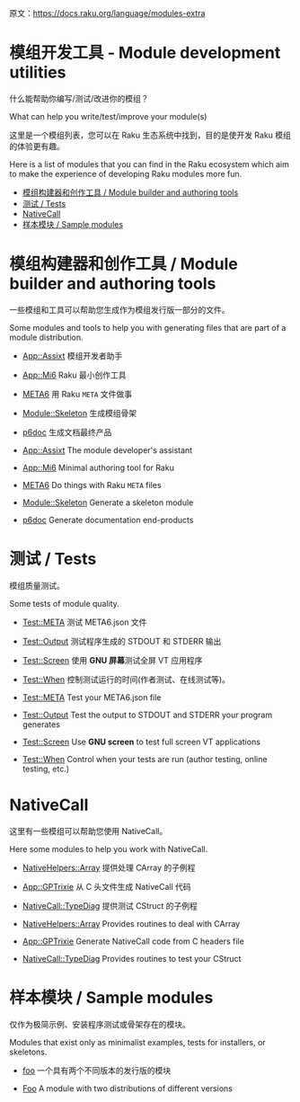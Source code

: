 原文：https://docs.raku.org/language/modules-extra

# 模组开发工具 - Module development utilities

什么能帮助你编写/测试/改进你的模组？

What can help you write/test/improve your module(s)

这里是一个模组列表，您可以在 Raku 生态系统中找到，目的是使开发 Raku 模组的体验更有趣。

Here is a list of modules that you can find in the Raku ecosystem which aim to make the experience of developing Raku modules more fun.

<!-- MarkdownTOC -->

- [模组构建器和创作工具 / Module builder and authoring tools](#%E6%A8%A1%E7%BB%84%E6%9E%84%E5%BB%BA%E5%99%A8%E5%92%8C%E5%88%9B%E4%BD%9C%E5%B7%A5%E5%85%B7--module-builder-and-authoring-tools)
- [测试 / Tests](#%E6%B5%8B%E8%AF%95--tests)
- [NativeCall](#nativecall)
- [样本模块 / Sample modules](#%E6%A0%B7%E6%9C%AC%E6%A8%A1%E5%9D%97--sample-modules)

<!-- /MarkdownTOC -->


<a id="%E6%A8%A1%E7%BB%84%E6%9E%84%E5%BB%BA%E5%99%A8%E5%92%8C%E5%88%9B%E4%BD%9C%E5%B7%A5%E5%85%B7--module-builder-and-authoring-tools"></a>
# 模组构建器和创作工具 / Module builder and authoring tools

一些模组和工具可以帮助您生成作为模组发行版一部分的文件。

Some modules and tools to help you with generating files that are part of a module distribution.

- [App::Assixt](https://modules.raku.org/dist/App::Assixt) 模组开发者助手
- [App::Mi6](https://modules.raku.org/dist/App::Mi6) Raku 最小创作工具
- [META6](https://modules.raku.org/dist/META6) 用 Raku `META` 文件做事
- [Module::Skeleton](https://bitbucket.org/rightfold/module-skeleton) 生成模组骨架
- [p6doc](https://modules.raku.org/dist/p6doc) 生成文档最终产品

- [App::Assixt](https://modules.raku.org/dist/App::Assixt) The module developer's assistant
- [App::Mi6](https://modules.raku.org/dist/App::Mi6) Minimal authoring tool for Raku
- [META6](https://modules.raku.org/dist/META6) Do things with Raku `META` files
- [Module::Skeleton](https://bitbucket.org/rightfold/module-skeleton) Generate a skeleton module
- [p6doc](https://modules.raku.org/dist/p6doc) Generate documentation end-products

<a id="%E6%B5%8B%E8%AF%95--tests"></a>
# 测试 / Tests

模组质量测试。

Some tests of module quality.

- [Test::META](https://modules.raku.org/dist/Test::META) 测试 META6.json 文件
- [Test::Output](https://modules.raku.org/dist/Test::Output) 测试程序生成的 STDOUT 和 STDERR 输出
- [Test::Screen](https://modules.raku.org/dist/Proc::Screen) 使用 **GNU 屏幕**测试全屏 VT 应用程序
- [Test::When](https://modules.raku.org/dist/Test::When) 控制测试运行的时间(作者测试、在线测试等)。

- [Test::META](https://modules.raku.org/dist/Test::META) Test your META6.json file
- [Test::Output](https://modules.raku.org/dist/Test::Output) Test the output to STDOUT and STDERR your program generates
- [Test::Screen](https://modules.raku.org/dist/Proc::Screen) Use **GNU screen** to test full screen VT applications
- [Test::When](https://modules.raku.org/dist/Test::When) Control when your tests are run (author testing, online testing, etc.)

<a id="nativecall"></a>
# NativeCall

这里有一些模组可以帮助您使用 NativeCall。

Here some modules to help you work with NativeCall.

- [NativeHelpers::Array](https://modules.raku.org/dist/NativeHelpers::Array) 提供处理 CArray 的子例程
- [App::GPTrixie](https://modules.raku.org/dist/App::GPTrixie) 从 C 头文件生成 NativeCall 代码
- [NativeCall::TypeDiag](https://modules.raku.org/dist/NativeCall::TypeDiag) 提供测试 CStruct 的子例程

- [NativeHelpers::Array](https://modules.raku.org/dist/NativeHelpers::Array) Provides routines to deal with CArray
- [App::GPTrixie](https://modules.raku.org/dist/App::GPTrixie) Generate NativeCall code from C headers file
- [NativeCall::TypeDiag](https://modules.raku.org/dist/NativeCall::TypeDiag) Provides routines to test your CStruct

<a id="%E6%A0%B7%E6%9C%AC%E6%A8%A1%E5%9D%97--sample-modules"></a>
# 样本模块 / Sample modules

仅作为极简示例、安装程序测试或骨架存在的模块。

Modules that exist only as minimalist examples, tests for installers, or skeletons.

- [foo](https://modules.raku.org/dist/Foo) 一个具有两个不同版本的发行版的模块

- [Foo](https://modules.raku.org/dist/Foo) A module with two distributions of different versions
